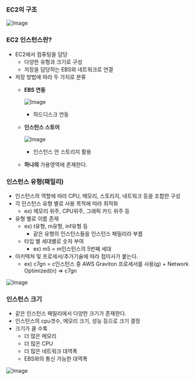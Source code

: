 ### EC2의 구조

![Image](https://github.com/user-attachments/assets/a3c50802-4503-4123-b031-2b1626be1b8d)
### EC2 인스턴스란?

- EC2에서 컴퓨팅을 담당
    - 다양한 유형과 크기로 구성
    - 저장을 담당하는 EBS와 네트워크로 연결
- 저장 방법에 따라 두 가지로 분류
    - **EBS 연동**

      ![Image](https://github.com/user-attachments/assets/4d2df944-025c-48bb-850a-afdeb03eae26)
        - 하드디스크 연동
    - **인스턴스 스토어**

      ![Image](https://github.com/user-attachments/assets/e962cddd-486c-43b7-b7e5-1dd39c2f18cc)
        - 인스턴스 안 스토리지 활용
    - **하나의** 가용영역에 존재한다.

### 인스턴스 유형(패밀리)

- 인스턴스의 역할에 따라 CPU, 메모리, 스토리지, 네트워크 등을 조합한 구성
- 각 인스턴스 유형 별로 사용 목적에 따라 최적화
    - ex) 메모리 위주, CPU위주, 그래픽 카드 위주 등
- 유형 별로 이름 존재
    - ex) t유형, m유형, inf유형 등
        - 같은 유형의 인스턴스들을 인스턴스 패밀리라 부름
    - 타입 별 세대별로 숫자 부여
        - ex) m5 = m인스턴스의 5번째 세대
- 아키텍쳐 및 프로세서/추가기술에 따라 접미사가 붙는다.
    - ex) c7gn = c인스턴스 중 AWS Graviton 프로세서를 사용(g) + Network Optimized(n) ⇒ c7gn

![Image](https://github.com/user-attachments/assets/7a98eaa0-0585-4806-8495-3db289dd64e8)
### 인스턴스 크기

- 같은 인스턴스 패밀리에서 다양한 크기가 존재한다.
- 인스턴스의 cpu갯수, 메모리 크기, 성능 등으로 크기 결정
- 크기가 클 수록
    - 더 많은 메모리
    - 더 많은 CPU
    - 더 많은 네트워크 대역폭
    - EBS와의 통신 가능한 대역폭

![Image](https://github.com/user-attachments/assets/882526cb-db9f-47f9-a608-4498133ad28e)